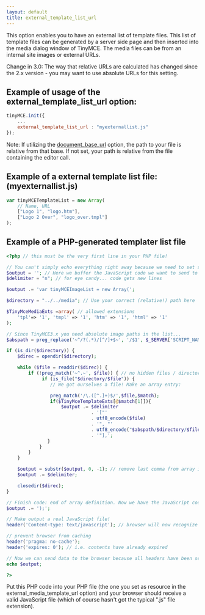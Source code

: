 ```yaml
---
layout: default
title: external_template_list_url
---
```


This option enables you to have an external list of template files. This list of template files can be generated by a server side page and then inserted into the media dialog window of TinyMCE. The media files can be from an internal site images or external URLs.

Change in 3.0: The way that relative URLs are calculated has changed since the 2.x version - you may want to use absolute URLs for this setting.

## Example of usage of the external_template_list_url option:

```js
tinyMCE.init({
	...
	external_template_list_url : "myexternallist.js"
});
```

Note: If utilizing the [document_base_url](https://www.tinymce.com/docs-3x/reference/configuration/Configuration3x@document_base_url/) option, the path to your file is relative from that base. If not set, your path is relative from the file containing the editor call.

## Example of a external template list file: (myexternallist.js)

```js
var tinyMCETemplateList = new Array(
	// Name, URL
	["Logo 1", "logo.htm"],
	["Logo 2 Over", "logo_over.tmpl"]
);
```

## Example of a PHP-generated templater list file

```php
<?php // this must be the very first line in your PHP file!

// You can't simply echo everything right away because we need to set some headers first!
$output = ''; // Here we buffer the JavaScript code we want to send to the browser.
$delimiter = "n"; // for eye candy... code gets new lines

$output .= 'var tinyMCEImageList = new Array(';

$directory = "../../media"; // Use your correct (relative!) path here

$TinyMceMediaExts =array( // allowed extensions
    'tpl'=> '1', 'tmpl' => '1', 'htm' => '1', 'html' => '1'
);

// Since TinyMCE3.x you need absolute image paths in the list...
$abspath = preg_replace('~^/?(.*)/[^/]+$~', '/$1', $_SERVER['SCRIPT_NAME']);

if (is_dir($directory)) {
    $direc = opendir($directory);

    while ($file = readdir($direc)) {
        if (!preg_match('~^.~', $file)) { // no hidden files / directories here...
             if (is_file("$directory/$file")) {
                // We got ourselves a file! Make an array entry:

                preg_match('/\.([^.]+)$/',$file,$match);
                if($TinyMceTemplateExts[@$match[1]]){
                    $output .= $delimiter
                               . '["'
                               . utf8_encode($file)
                               . '", "'
                               . utf8_encode("$abspath/$directory/$file")
                               . '"],';
               }
            }
        }
    }

    $output = substr($output, 0, -1); // remove last comma from array item list (breaks some browsers)
    $output .= $delimiter;

    closedir($direc);
}

// Finish code: end of array definition. Now we have the JavaScript code ready!
$output .= ');';

// Make output a real JavaScript file!
header('Content-type: text/javascript'); // browser will now recognize the file as a valid JS file

// prevent browser from caching
header('pragma: no-cache');
header('expires: 0'); // i.e. contents have already expired

// Now we can send data to the browser because all headers have been set!
echo $output;

?>
```

Put this PHP code into your PHP file (the one you set as resource in the external_media_template_url option) and your browser should receive a valid JavaScript file (which of course hasn't got the typical ".js" file extension).
